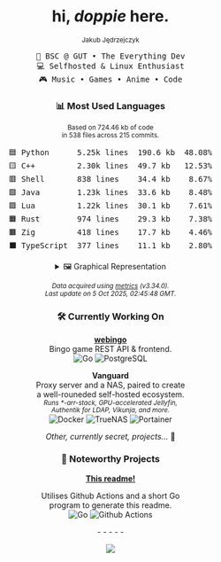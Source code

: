 <div align="center">

# hi, _doppie_ here.

<sub>Jakub Jędrzejczyk</sub>

<pre>
💼 BSC @ GUT • The Everything Dev
💻 Selfhosted & Linux Enthusiast
🎮 Music • Games • Anime • Code
</pre>

### 📊 Most Used Languages

<sub>Based on 724.46 kb of code</sub><br/>
<sup>in 538 files across 215 commits.</sup>

<pre>
🟦 Python      5.25k lines  190.6 kb  48.08%
🟨 C++         2.30k lines  49.7 kb   12.53%
🟥 Shell       838 lines    34.4 kb    8.67%
🟩 Java        1.23k lines  33.6 kb    8.48%
🟪 Lua         1.22k lines  30.1 kb    7.61%
🟧 Rust        974 lines    29.3 kb    7.38%
🟫 Zig         418 lines    17.7 kb    4.46%
⬛ TypeScript  377 lines    11.1 kb    2.80%
</pre>

<details>
<summary>🖼️ Graphical Representation</summary>
🟦🟦🟦🟦🟦🟦🟦🟦🟦🟦🟦🟦🟦🟦🟦<br>🟦🟦🟦🟦🟦🟦🟦🟦🟦🟦🟦🟦🟦🟦🟦<br>🟦🟦🟦🟦🟦🟦🟨🟨🟨🟨🟨🟨🟨🟨🟨<br>🟥🟥🟥🟥🟥🟥🟥🟩🟩🟩🟩🟩🟩🟪🟪<br>🟪🟪🟪🟪🟧🟧🟧🟧🟧🟧🟫🟫🟫⬛⬛<br>
</details>

_<sub>Data acquired using [metrics][metrics_url] (v3.34.0).</sub>_<br/>
_<sup>Last update on 5 Oct 2025, 02:45:48 GMT.</sup>_

### 🛠 Currently Working On

**[webingo][webingo]**  
Bingo game REST API & frontend.<br/>
![Go][golang_shield] ![PostgreSQL][postgres_shield]

**Vanguard**  
Proxy server and a NAS, paired to create<br/>
a well-rouneded self-hosted ecosystem.<br/>
_<sub>Runs \*-arr-stack, GPU-accelerated Jellyfin,</sub>_<br/>
_<sup>Authentik for LDAP, Vikunja, and more.</sup>_<br/>
![Docker][docker_shield] ![TrueNAS][truenas_shield] ![Portainer][portainer_shield]

_Other, currently secret, projects..._ 🤫

### 🌟 Noteworthy Projects

**[This readme!][profile_readme]**

Utilises Github Actions and a short Go<br/>
program to generate this readme.<br/>
![Go][golang_shield] ![Github Actions][github_actions_shield]

_\- - - - -_

![][view_counter]

</div>

<!-- Repository -->

[view_counter]: https://komarev.com/ghpvc/?username=dopp1e&color=blueviolet
[webingo]: https://github.com/dopp1e/webingo
[profile_readme]: https://github.com/dopp1e/dopp1e
[metrics_url]: https://github.com/lowlighter/metrics
[golang_shield]: https://img.shields.io/badge/Golang-black?style=flat&logo=go
[postgres_shield]: https://img.shields.io/badge/PostgreSQL-black?style=flat&logo=postgresql
[docker_shield]: https://img.shields.io/badge/-Docker-black?style=flat-square&logo=docker
[truenas_shield]: https://img.shields.io/badge/TrueNAS-black?style=flat&logo=truenas
[portainer_shield]: https://img.shields.io/badge/Portainer-black?style=flat&logo=portainer
[github_actions_shield]: https://img.shields.io/badge/Github%20Actions-black?style=flat&logo=githubactions
